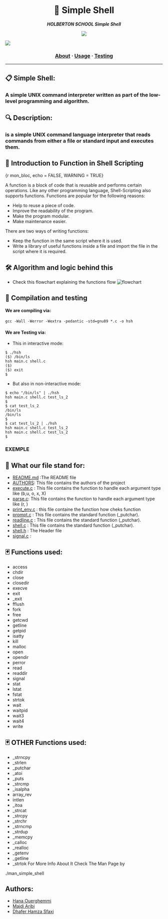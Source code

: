 <h1 align="center">
	🔑 Simple Shell
</h1>

<p align="center">
	<b><i>HOLBERTON SCHOOL Simple Shell</i></b><br>
</p>

<p align="center">
<img src="https://media3.giphy.com/media/12W5Sg2koWYnwA/giphy.gif?cid=ecf05e47bi29h9avylnlsyc1dfbhg2fzfe5zy9ekrg75zhj6&rid=giphy.gif&ct=g" >
</p>

<img src="https://media0.giphy.com/media/gU25raLP4pUu4/giphy.gif?cid=790b76116e2a388f5f6f10d0313c30e62b755121af79704b&rid=giphy.gif&ct=g" >
</p>

<h3 align="center">
	<a href="#Description">About</a>
	<span> · </span>
	<a href="#Algorithm-and-logic-behind-this">Usage</a>
	<span> · </span>
	<a href="#Compilation-and-testing">Testing</a>
</h3>

---

## 📋 Simple Shell:

 <h3 simple_shell </h3> A simple UNIX command interpreter written as part of the low-level programming and algorithm.

## 🔍 Description: 

 <h3 simple_shell </h3>  is a simple UNIX command language interpreter that reads commands from either a file or standard input and executes them.


## 📇  Introduction to Function in Shell Scripting
{r mon_bloc, echo = FALSE, WARNING = TRUE}

A function is a block of code that is reusable and performs certain operations. Like any other programming language, Shell-Scripting also supports functions. Functions are popular for the following reasons:

* Help to reuse a piece of code.
* Improve the readability of the program.
* Make the program modular.
* Make maintenance easier.

There are two ways of writing functions:

* Keep the function in the same script where it is used.
* Write a library of useful functions inside a file and import the file in the script where it is required.

## 🛠️  Algorithm and logic behind this
* Check this flowchart explaining the functions flow
![flowchart](_printfFLOWCHART.png)

## 🔭  Compilation and testing

#### We are compiling via:
```
gcc -Wall -Werror -Wextra -pedantic -std=gnu89 *.c -o hsh
```
#### We are Testing via:

* This in interactive mode:
```
$ ./hsh
($) /bin/ls
hsh main.c shell.c
($)
($) exit
$
```
* But also in non-interactive mode:
```
$ echo "/bin/ls" | ./hsh
hsh main.c shell.c test_ls_2
$
$ cat test_ls_2
/bin/ls
/bin/ls
$
$ cat test_ls_2 | ./hsh
hsh main.c shell.c test_ls_2
hsh main.c shell.c test_ls_2
$
```
### EXEMPLE


## 🎯  What our file stand for:

* [README.md](https://github.com/HanaOuerghemmi/holbertonschool-simple_shell/blob/main/README.md) :The README file
* [AUTHORS](https://github.com/HanaOuerghemmi/holbertonschool-simple_shell):  This file contains the authors of the project
* [execute.c](https://github.com/HanaOuerghemmi/holbertonschool-simple_shell/blob/main/execute.c) : This file contains the function to handle each argument type like (b,u, o, x, X)
* [parse.c](https://github.com/HanaOuerghemmi/holbertonschool-simple_shell/blob/main/parse.c): This file contains the function to handle each argument type like (r, )
* [print_env.c](https://github.com/HanaOuerghemmi/holbertonschool-simple_shell/blob/main/print_env.c) : this file containe the function how cheks function 
* [prompt.c](https://github.com/HanaOuerghemmi/holbertonschool-simple_shell/blob/main/prompt.c) : This file contains the standard function (_putchar).
* [readline.c](https://github.com/HanaOuerghemmi/holbertonschool-simple_shell/blob/main/readline.c) : This file contains the standard function (_putchar).
* [shell.c](https://github.com/HanaOuerghemmi/holbertonschool-simple_shell/blob/main/shell.c) : This file contains the standard function (_putchar).
* [shell.h](https://github.com/HanaOuerghemmi/holbertonschool-simple_shell/blob/main/shell.h) : The Header file
* [signal.c](https://github.com/HanaOuerghemmi/holbertonschool-simple_shell/blob/main/signal.c) :

## 🃏  Functions used:

* access
* chdir
* close
* closedir
* execve
* exit
* _exit
* fflush
* fork
* free
* getcwd
* getline
* getpid
* isatty
* kill
* malloc
* open
* opendir
* perror
* read
* readdir
* signal
* stat
* lstat
* fstat
* strtok
* wait
* waitpid
* wait3
* wait4
* write
 ## 🃏 OTHER Functions used:

* _strncpy
* _strlen
* _putchar
* _atoi
* _puts
* _strcmp
* _isalpha
* array_rev
* intlen
* _itoa
* _strcat
* _strcpy
* _strchr
* _strncmp
* _strdup
* _memcpy
* _calloc
* _realloc
* _getenv
* _getline
* _strtok
For More Info About It Check The Man Page by

./man_simple_shell
## Authors:
* [Hana Ouerghemmi](https://github.com/HanaOuerghemmi)
* [ Majdi Aribi](https://github.com/majdideveloper)
* [Dhafer Hamza Sfaxi](https://github.com/dhaferHS) 

